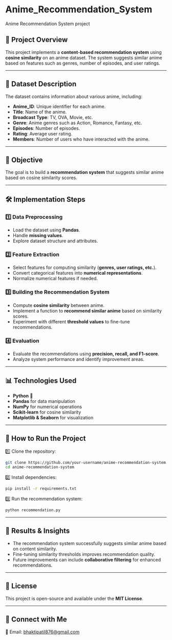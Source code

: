 # Anime_Recommendation_System
Anime Recommendation System project

## 📌 Project Overview

This project implements a **content-based recommendation system** using **cosine similarity** on an anime dataset. The system suggests similar anime based on features such as genres, number of episodes, and user ratings.

---

## 📂 Dataset Description

The dataset contains information about various anime, including:

- **Anime\_ID**: Unique identifier for each anime.
- **Title**: Name of the anime.
- **Broadcast Type**: TV, OVA, Movie, etc.
- **Genre**: Anime genres such as Action, Romance, Fantasy, etc.
- **Episodes**: Number of episodes.
- **Rating**: Average user rating.
- **Members**: Number of users who have interacted with the anime.

---

## 🎯 Objective

The goal is to build a **recommendation system** that suggests similar anime based on cosine similarity scores.

---

## 🛠️ Implementation Steps

### 1️⃣ Data Preprocessing

- Load the dataset using **Pandas**.
- Handle **missing values**.
- Explore dataset structure and attributes.

### 2️⃣ Feature Extraction

- Select features for computing similarity (**genres, user ratings, etc.**).
- Convert categorical features into **numerical representations**.
- Normalize numerical features if needed.

### 3️⃣ Building the Recommendation System

- Compute **cosine similarity** between anime.
- Implement a function to **recommend similar anime** based on similarity scores.
- Experiment with different **threshold values** to fine-tune recommendations.

### 4️⃣ Evaluation

- Evaluate the recommendations using **precision, recall, and F1-score**.
- Analyze system performance and identify improvement areas.

---

## 📊 Technologies Used

- **Python** 🐍
- **Pandas** for data manipulation
- **NumPy** for numerical operations
- **Scikit-learn** for cosine similarity
- **Matplotlib & Seaborn** for visualization

---

## 🚀 How to Run the Project

1️⃣ Clone the repository:

```bash
git clone https://github.com/your-username/anime-recommendation-system.git
cd anime-recommendation-system
```

2️⃣ Install dependencies:

```bash
pip install -r requirements.txt
```

3️⃣ Run the recommendation system:

```bash
python recommendation.py
```

---

## 📌 Results & Insights

- The recommendation system successfully suggests similar anime based on content similarity.
- Fine-tuning similarity thresholds improves recommendation quality.
- Future improvements can include **collaborative filtering** for enhanced recommendations.

---

## 📜 License

This project is open-source and available under the **MIT License**.

---

## 🔗 Connect with Me
📧 Email: bhaktipatil876@gmail.com

